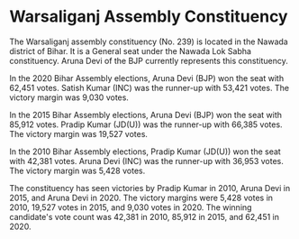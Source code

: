 # Warsaliganj Assembly Constituency

The Warsaliganj assembly constituency (No. 239) is located in the Nawada district of Bihar. It is a General seat under the Nawada Lok Sabha constituency. Aruna Devi of the BJP currently represents this constituency.

In the 2020 Bihar Assembly elections, Aruna Devi (BJP) won the seat with 62,451 votes. Satish Kumar (INC) was the runner-up with 53,421 votes. The victory margin was 9,030 votes.

In the 2015 Bihar Assembly elections, Aruna Devi (BJP) won the seat with 85,912 votes. Pradip Kumar (JD(U)) was the runner-up with 66,385 votes. The victory margin was 19,527 votes.

In the 2010 Bihar Assembly elections, Pradip Kumar (JD(U)) won the seat with 42,381 votes. Aruna Devi (INC) was the runner-up with 36,953 votes. The victory margin was 5,428 votes.

The constituency has seen victories by Pradip Kumar in 2010, Aruna Devi in 2015, and Aruna Devi in 2020. The victory margins were 5,428 votes in 2010, 19,527 votes in 2015, and 9,030 votes in 2020. The winning candidate's vote count was 42,381 in 2010, 85,912 in 2015, and 62,451 in 2020.
